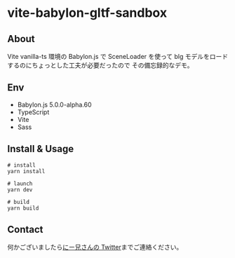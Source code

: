 # vite-babylon-gltf-sandbox

## About

Vite vanilla-ts 環境の Babylon.js で SceneLoader を使って
blg モデルをロードするのにちょっとした工夫が必要だったので
その備忘録的なデモ。

## Env

- Babylon.js 5.0.0-alpha.60
- TypeScript
- Vite
- Sass

## Install & Usage

```
# install
yarn install

# launch
yarn dev

# build
yarn build
```

## Contact

何かございましたら[にー兄さんの Twitter](https://twitter.com/ninisan_drumath)までご連絡ください。
